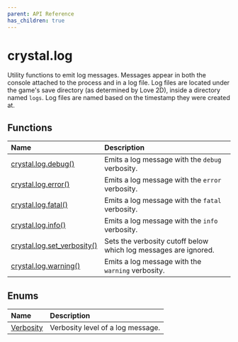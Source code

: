 ```yaml
---
parent: API Reference
has_children: true
---
```


# crystal.log

Utility functions to emit log messages. Messages appear in both the console attached to the process and in a log file. Log files are located under the game's save directory (as determined by Love 2D), inside a directory named `logs`. Log files are named based on the timestamp they were created at.

## Functions

| Name                                         | Description                                                     |
| :------------------------------------------- | :-------------------------------------------------------------- |
| [crystal.log.debug()](debug)                 | Emits a log message with the `debug` verbosity.                 |
| [crystal.log.error()](error)                 | Emits a log message with the `error` verbosity.                 |
| [crystal.log.fatal()](fatal)                 | Emits a log message with the `fatal` verbosity.                 |
| [crystal.log.info()](info)                   | Emits a log message with the `info` verbosity.                  |
| [crystal.log.set_verbosity()](set_verbosity) | Sets the verbosity cutoff below which log messages are ignored. |
| [crystal.log.warning()](warning)             | Emits a log message with the `warning` verbosity.               |

## Enums

| Name                   | Description                       |
| :--------------------- | :-------------------------------- |
| [Verbosity](verbosity) | Verbosity level of a log message. |
